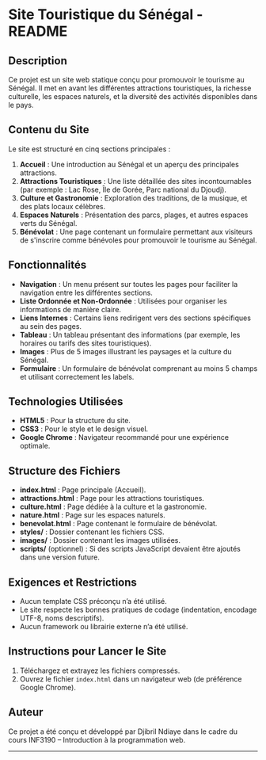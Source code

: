 
# Site Touristique du Sénégal - README

## Description

Ce projet est un site web statique conçu pour promouvoir le tourisme au Sénégal. Il met en avant les différentes attractions touristiques, la richesse culturelle, les espaces naturels, et la diversité des activités disponibles dans le pays.

## Contenu du Site

Le site est structuré en cinq sections principales :

1. **Accueil** : Une introduction au Sénégal et un aperçu des principales attractions.
2. **Attractions Touristiques** : Une liste détaillée des sites incontournables (par exemple : Lac Rose, Île de Gorée, Parc national du Djoudj).
3. **Culture et Gastronomie** : Exploration des traditions, de la musique, et des plats locaux célèbres.
4. **Espaces Naturels** : Présentation des parcs, plages, et autres espaces verts du Sénégal.
5. **Bénévolat** : Une page contenant un formulaire permettant aux visiteurs de s'inscrire comme bénévoles pour promouvoir le tourisme au Sénégal.

## Fonctionnalités

- **Navigation** : Un menu présent sur toutes les pages pour faciliter la navigation entre les différentes sections.
- **Liste Ordonnée et Non-Ordonnée** : Utilisées pour organiser les informations de manière claire.
- **Liens Internes** : Certains liens redirigent vers des sections spécifiques au sein des pages.
- **Tableau** : Un tableau présentant des informations (par exemple, les horaires ou tarifs des sites touristiques).
- **Images** : Plus de 5 images illustrant les paysages et la culture du Sénégal.
- **Formulaire** : Un formulaire de bénévolat comprenant au moins 5 champs et utilisant correctement les labels.

## Technologies Utilisées

- **HTML5** : Pour la structure du site.
- **CSS3** : Pour le style et le design visuel.
- **Google Chrome** : Navigateur recommandé pour une expérience optimale.

## Structure des Fichiers

- **index.html** : Page principale (Accueil).
- **attractions.html** : Page pour les attractions touristiques.
- **culture.html** : Page dédiée à la culture et la gastronomie.
- **nature.html** : Page sur les espaces naturels.
- **benevolat.html** : Page contenant le formulaire de bénévolat.
- **styles/** : Dossier contenant les fichiers CSS.
- **images/** : Dossier contenant les images utilisées.
- **scripts/** (optionnel) : Si des scripts JavaScript devaient être ajoutés dans une version future.

## Exigences et Restrictions

- Aucun template CSS préconçu n’a été utilisé.
- Le site respecte les bonnes pratiques de codage (indentation, encodage UTF-8, noms descriptifs).
- Aucun framework ou librairie externe n’a été utilisé.

## Instructions pour Lancer le Site

1. Téléchargez et extrayez les fichiers compressés.
2. Ouvrez le fichier `index.html` dans un navigateur web (de préférence Google Chrome).

## Auteur

Ce projet a été conçu et développé par Djibril Ndiaye dans le cadre du cours INF3190 – Introduction à la programmation web.

---
